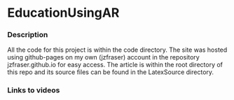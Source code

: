 # EducationUsingAR

### Description
All the code for this project is within the code directory. The site was hosted using github-pages on my own (jzfraser) account in the repository jzfraser.github.io 
for easy access. The article is within the root directory of this repo and its source files can be found in the LatexSource directory. 

### Links to videos
